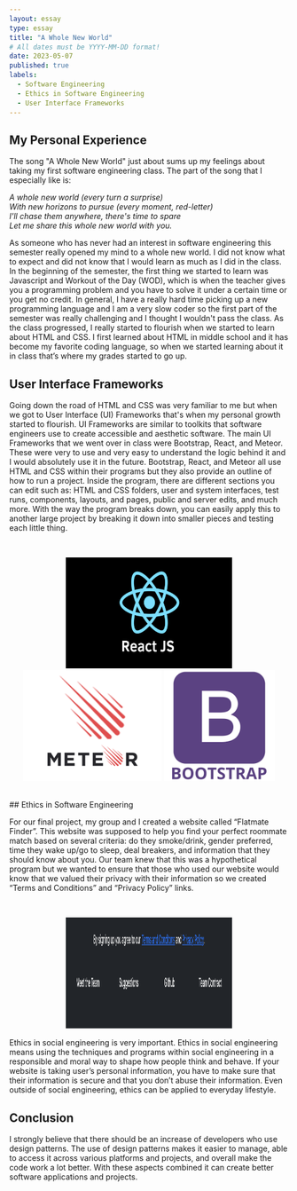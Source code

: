 ```yaml
---
layout: essay
type: essay
title: "A Whole New World"
# All dates must be YYYY-MM-DD format!
date: 2023-05-07
published: true
labels:
  - Software Engineering 
  - Ethics in Software Engineering
  - User Interface Frameworks
---
```



## My Personal Experience


The song "A Whole New World" just about sums up my feelings about taking my first software engineering class. The part of the song that I especially like is: 

*A whole new world (every turn a surprise) <br> 
With new horizons to pursue (every moment, red-letter) <br> 
I'll chase them anywhere, there's time to spare <br> 
Let me share this whole new world with you.<br>*

As someone who has never had an interest in software engineering this semester really opened my mind to a whole new world. I did not know what to expect and did not know that I would learn as much as I did in the class. In the beginning of the semester, the first thing we started to learn was Javascript and Workout of the Day (WOD), which is when the teacher gives you a programming problem and you have to solve it under a certain time or you get no credit. In general, I have a really hard time picking up a new programming language and I am a very slow coder so the first part of the semester was really challenging and I thought I wouldn't pass the class. As the class progressed, I really started to flourish when we started to learn about HTML and CSS. I first learned about HTML in middle school and it has become my favorite coding language, so when we started learning about it in class that’s where my grades started to go up. 

## User Interface Frameworks
Going down the road of HTML and CSS was very familiar to me but when we got to User Interface (UI) Frameworks that's when my personal growth started to flourish. UI Frameworks are similar to toolkits that software engineers use to create accessible and aesthetic software. The main UI Frameworks that we went over in class were Bootstrap, React, and Meteor. These were very to use and very easy to understand the logic behind it and I would absolutely use it in the future. Bootstrap, React, and Meteor all use HTML and CSS within their programs but they also provide an outline of how to run a project. Inside the program, there are different sections you can edit such as: HTML and CSS folders, user and system interfaces, test runs, components, layouts, and pages, public and server edits, and much more. With the way the program breaks down, you can easily apply this to another large project by breaking it down into  smaller pieces and testing each little thing.

<br>
<p align="center">
 
  <img width="300" height="200" src="../img/react.png">
     
  <img width="250" height="200" src="../img/meteor.png">
    
  <img width="200" height="200" src="../img/bootstrap2.png">
   
</p>

<br>
## Ethics in Software Engineering

For our final project, my group and I created a website called “Flatmate Finder”. This website was supposed to help you find your perfect roommate match based on several criteria: do they smoke/drink, gender preferred, time they wake up/go to sleep, deal breakers, and information that they should know about you. Our team knew that this was a hypothetical program but we wanted to ensure that those who used our website would know that we valued their privacy with their information so we created “Terms and Conditions” and “Privacy Policy” links. 

<br>
<p align="center">
 
  <img width="300" height="200" src="../img/privacy.png">
  </p>
  
Ethics in social engineering is very important. Ethics in social engineering means using the techniques and programs within social engineering in a responsible and moral way to shape how people think and behave. If your website is taking user’s personal information, you have to make sure that their information is secure and that you don’t abuse their information. Even outside of social engineering, ethics can be applied to everyday lifestyle. 

## Conclusion

I strongly believe that there should be an increase of developers who use design patterns. The use of design patterns makes it easier to manage, able to access it across various platforms and projects, and overall make the code work a lot better. With these aspects combined it can create better software applications and projects. 

